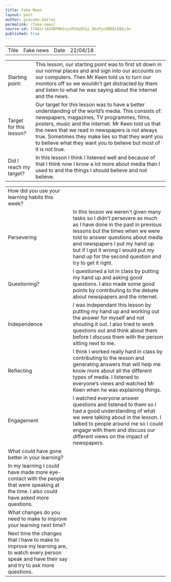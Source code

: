 ```yaml
---
title: Fake News
layout: post
author: giacomo.mailey
permalink: /fake-news/
source-id: 17A6xrJASXBPNKSxyzR1UqO2qi_0koPyu9BDELK86jJw
published: true
---
```

<table>
  <tr>
    <td>Title</td>
    <td>Fake news</td>
    <td>Date</td>
    <td>22/04/18</td>
  </tr>
</table>


<table>
  <tr>
    <td>Starting point:</td>
    <td>This lesson, our starting point was to first sit down in our normal places and and sign into our accounts on our computers. Then Mr Keen told us to turn our monitors off so we wouldn't get distracted by them and listen to what he was saying about the internet and the news.</td>
  </tr>
  <tr>
    <td>Target for this lesson?</td>
    <td>Our target for this lesson was to have a better understanding of the world’s media. This consists of: newspapers, magazines, TV programmes, films, posters, music and the internet. Mr Keen told us that the news that we read in newspapers is not always true. Sometimes they make lies so that they want you to believe what they want you to believe but most of it is not true.</td>
  </tr>
  <tr>
    <td>Did I reach my target? </td>
    <td>In this lesson I think I listened well and because of that I think now I know a lot more about media than I used to and the things I should believe and not believe.</td>
  </tr>
</table>


<table>
  <tr>
    <td>How did you use your learning habits this week?</td>
    <td></td>
  </tr>
  <tr>
    <td>Persevering</td>
    <td>In this lesson we weren't given many tasks so I didn’t persevere as much as I have done in the past in previous lessons but the times when we were told to answer questions about media and newspapers I put my hand up but if I got it wrong I would put my hand up for the second question and try to get it right.</td>
  </tr>
  <tr>
    <td>Questioning?</td>
    <td>I questioned a lot in class by putting my hand up and asking good questions. I also made some good points by contributing to the debate about newspapers and the internet.</td>
  </tr>
  <tr>
    <td>Independence</td>
    <td>I was independant this lesson by putting my hand up and working out the answer for myself and not shouting it out. I also tried to work questions out and think about them before I discuss them with the person sitting next to me.</td>
  </tr>
  <tr>
    <td>Reflecting</td>
    <td>I think I worked really hard in class by contributing to the lesson and generating answers that will help me know more about all the different types of media. I listened to everyone’s views and watched Mr Keen when he was explaining things.</td>
  </tr>
  <tr>
    <td>Engagement</td>
    <td>I watched everyone answer questions and listened to them so I had a good understanding of what we were talking about in the lesson. I talked to people around me so I could engage with them and discuss our different views on the impact of newspapers.</td>
  </tr>
  <tr>
    <td>What could have gone better in your learning?</td>
    <td></td>
  </tr>
  <tr>
    <td>In my learning I could have made more eye-contact with the people that were speaking at the time. I also could have asked more questions.</td>
    <td></td>
  </tr>
  <tr>
    <td>What changes do you need to make to improve your learning next time?</td>
    <td></td>
  </tr>
  <tr>
    <td>Next time the changes that I have to make to improve my learning are, to watch every person speak and have their say and try to ask more questions.</td>
    <td></td>
  </tr>
</table>


